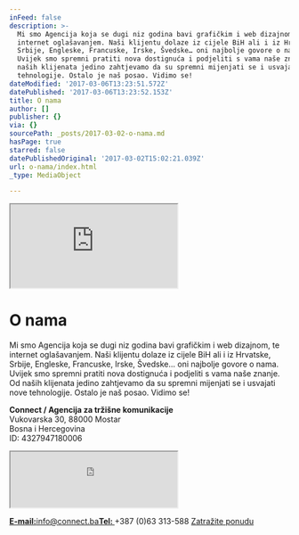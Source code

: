 ```yaml
---
inFeed: false
description: >-
  Mi smo Agencija koja se dugi niz godina bavi grafičkim i web dizajnom, te
  internet oglašavanjem. Naši klijentu dolaze iz cijele BiH ali i iz Hrvatske,
  Srbije, Engleske, Francuske, Irske, Švedske… oni najbolje govore o nama.
  Uvijek smo spremni pratiti nova dostignuća i podjeliti s vama naše znanje. Od
  naših klijenata jedino zahtjevamo da su spremni mijenjati se i usvajati nove
  tehnologije. Ostalo je naš posao. Vidimo se!
dateModified: '2017-03-06T13:23:51.572Z'
datePublished: '2017-03-06T13:23:52.153Z'
title: O nama
author: []
publisher: {}
via: {}
sourcePath: _posts/2017-03-02-o-nama.md
hasPage: true
starred: false
datePublishedOriginal: '2017-03-02T15:02:21.039Z'
url: o-nama/index.html
_type: MediaObject

---
```

<iframe src="https://the-grid.github.io/ed-location/?latitude=43.3458&amp;longitude=17.7897&amp;zoom=9&amp;address=Mostar%2C%20Herzegovina-Neretva%2C%20Bosnia%20and%20Herzegovina" style=""></iframe>

# O nama

Mi smo Agencija koja se dugi niz godina bavi grafičkim i web dizajnom, te internet oglašavanjem. Naši klijentu dolaze iz cijele BiH ali i iz Hrvatske, Srbije, Engleske, Francuske, Irske, Švedske... oni najbolje govore o nama. Uvijek smo spremni pratiti nova dostignuća i podjeliti s vama naše znanje. Od naših klijenata jedino zahtjevamo da su spremni mijenjati se i usvajati nove tehnologije. Ostalo je naš posao. Vidimo se!

**Connect / Agencija za tržišne komunikacije**  
Vukovarska 30, 88000 Mostar  
Bosna i Hercegovina  
ID: 4327947180006

<iframe src="https://the-grid.github.io/ed-userhtml/?g=eJyVULtOxDAQ7PMV1lYgQSygO5IU8AlXImRZzgo2iR_yrg84xL9j3xV0J1GtNDszmpmBXaYkSr4SjiD4KXqxB3tGQXF2I7yLJN5pzehKxp7XyrXMKNy76DVpbmdhffrclkz9wjAN-uwydcNMB0XzCPtGeCoiMZhnu23GxRDQiZF8JA5o1uhLoNU6WtDcwdSp4WLASjh59oWuvjsFwXqEnYI5xzTHjwA3FcQNPQZp-H8DNHmyWchRskG4erzAJQ28Ngl5-4Z7OrYsD_ed-rl-rE3-9tB1kOkX7B-GDw" height="100" style=""></iframe>

**[E-mail:][0]**[info@connect.ba][0]**[Tel: ][0]**+387 (0)63 313-588
[Zatražite ponudu][1]

[0]: mailto:info@connect.ba
[1]: https://docs.google.com/forms/d/e/1FAIpQLScdOVsi3x4G0Lhj3_OM6jahpukJaGd1BQo7SdDcZ_cg58LITg/formResponse